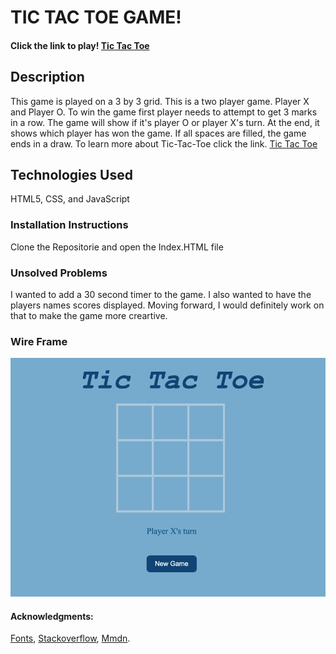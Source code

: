 # TIC TAC TOE GAME!

#### Click the link to play! [Tic Tac Toe](http://127.0.0.1:5500/Project-1/index.html)

## Description
This game is played on a  3 by 3 grid. This is a two player game. Player X and Player O. To win the game first player needs to attempt to get 3 marks in a row. The game will show if it's player O or player X's turn. At the end, it shows which player has won the game. If all spaces are filled, the game ends in a draw. To learn more about Tic-Tac-Toe click the link. [Tic Tac Toe](https://en.wikipedia.org/wiki/Tic-tac-toe)


## Technologies Used
HTML5,
CSS, and
JavaScript
 
### Installation Instructions
Clone the Repositorie and open the Index.HTML file

### Unsolved Problems
I wanted to add a 30 second timer to the game. I also wanted to have the players names scores displayed. Moving forward, I would definitely work on that to make the game more creartive. 

 ### Wire Frame
![Wireframe](./Wireframe.png)

#### Acknowledgments:
[Fonts](https://www.w3.org/Style/Examples/007/fonts.en.html),
[Stackoverflow](https://stackoverflow.com/),
[Mmdn](https://developer.mozilla.org/en-US/docs/Learn).